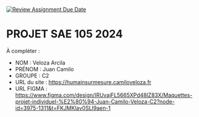 [![Review Assignment Due Date](https://classroom.github.com/assets/deadline-readme-button-22041afd0340ce965d47ae6ef1cefeee28c7c493a6346c4f15d667ab976d596c.svg)](https://classroom.github.com/a/tqlspz30)
# PROJET SAE 105 2024

À compléter :

- NOM : Veloza Arcila
- PRÉNOM : Juan Camilo
- GROUPE : C2
- URL du site : https://humainsurmesure.camiloveloza.fr
- URL FIGMA : https://www.figma.com/design/IRUvajFL5665XPd48lZ83X/Maquettes-projet-individuel-%E2%80%94-Juan-Camilo-Veloza-C2?node-id=3975-1311&t=FKJMKlav0SLI9aen-1
